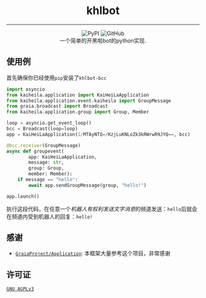 <div align="center">

# khlbot
---
![PyPI](https://img.shields.io/pypi/v/khlbot-bcc)
![GitHub](https://img.shields.io/github/license/purofle/khlbot)  
一个简单的开黑啦bot的python实现.
</div>

## 使用例
首先确保你已经使用`pip`安装了`khlbot-bcc`
```python
import asyncio
from kaiheila.application import KaiHeiLaApplication
from kaiheila.application.event.kaiheila import GroupMessage
from graia.broadcast import Broadcast
from kaiheila.application.group import Group, Member

loop = asyncio.get_event_loop()
bcc = Broadcast(loop=loop)
app = KaiHeiLaApplication(1/MTAyNTQ=/KzjLuKNLoZk3kRWrwR9JYQ==, bcc)

@bcc.receiver(GroupMessage)
async def groupevent(
        app: KaiHeiLaApplication,
        message: str,
        group: Group,
        member: Member):
    if message == "hello":
        await app.sendGroupMessage(group, "hello!")

app.launch()
```
执行这段代码，在任意一个*机器人有权利发送文字消息*的频道发送：`hello`后就会在频道内受到机器人的回复：`hello!`
## 感谢
- [`GraiaProject/Application`](https://github.com/GraiaProject/Application): 本框架大量参考这个项目，非常感谢
## 许可证
[`GNU AGPLv3`](/LICENSE)


